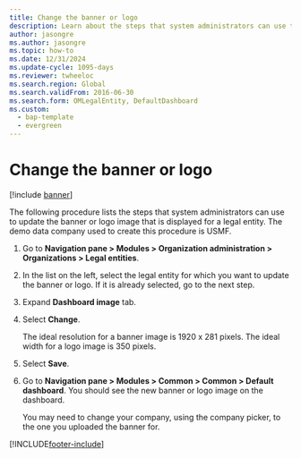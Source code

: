 ```yaml
---
title: Change the banner or logo
description: Learn about the steps that system administrators can use to update the banner or logo image that is displayed for a legal entity.
author: jasongre
ms.author: jasongre
ms.topic: how-to
ms.date: 12/31/2024
ms.update-cycle: 1095-days
ms.reviewer: twheeloc
ms.search.region: Global
ms.search.validFrom: 2016-06-30
ms.search.form: OMLegalEntity, DefaultDashboard
ms.custom: 
  - bap-template
  - evergreen
---
```


# Change the banner or logo

[!include [banner](../../includes/banner.md)]

The following procedure lists the steps that system administrators can use to update the banner or logo image that is displayed for a legal entity. The demo data company used to create this procedure is USMF.

1. Go to **Navigation pane > Modules > Organization administration > Organizations > Legal entities**.
2. In the list on the left, select the legal entity for which you want to update the banner or logo. If it is already selected, go to the next step.
3. Expand **Dashboard image** tab.
4. Select **Change**.
    
    The ideal resolution for a banner image is 1920 x 281 pixels. The ideal width for a logo image is 350 pixels.
    
5. Select **Save**.
6. Go to **Navigation pane > Modules > Common > Common > Default dashboard**. You should see the new banner or logo image on the dashboard.  
    
    You may need to change your company, using the company picker, to the one you uploaded the banner for.  


[!INCLUDE[footer-include](../../../../includes/footer-banner.md)]
